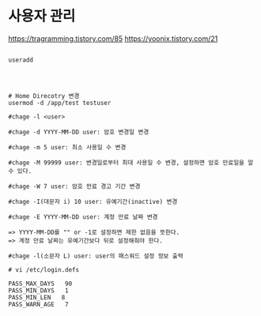 # 사용자 관리
https://tragramming.tistory.com/85
https://yoonix.tistory.com/21


```

useradd 




# Home Direcotry 변경
usermod -d /app/test testuser
```


```
#chage -l <user>

#chage -d YYYY-MM-DD user: 암호 변경일 변경

#chage -m 5 user: 최소 사용일 수 변경

#chage -M 99999 user: 변경일로부터 최대 사용일 수 변경, 설정하면 암호 만료일을 알 수 있다. 

#chage -W 7 user: 암호 만료 경고 기간 변경

#chage -I(대문자 i) 10 user: 유예기간(inactive) 변경

#chage -E YYYY-MM-DD user: 계정 만료 날짜 변경

=> YYYY-MM-DD를 "" or -1로 설정하면 제한 없음을 뜻한다.
=> 계정 만료 날짜는 유예기간보다 뒤로 설정해줘야 한다.

#chage -l(소문자 L) user: user의 패스워드 설정 정보 출력
```



```
# vi /etc/login.defs

PASS_MAX_DAYS   90
PASS_MIN_DAYS   1
PASS_MIN_LEN   8
PASS_WARN_AGE   7
```